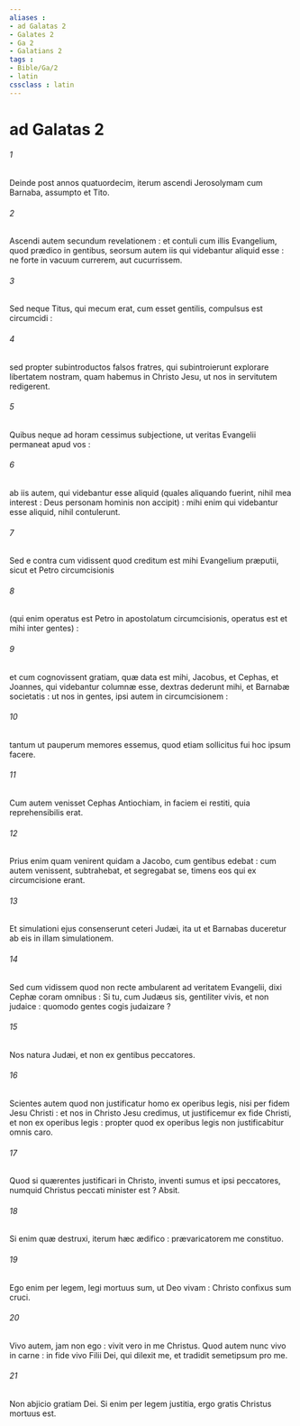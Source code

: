 ```yaml
---
aliases : 
- ad Galatas 2
- Galates 2
- Ga 2
- Galatians 2
tags : 
- Bible/Ga/2
- latin
cssclass : latin
---
```


# ad Galatas 2

###### 1
Deinde post annos quatuordecim, iterum ascendi Jerosolymam cum Barnaba, assumpto et Tito.
###### 2
Ascendi autem secundum revelationem : et contuli cum illis Evangelium, quod prædico in gentibus, seorsum autem iis qui videbantur aliquid esse : ne forte in vacuum currerem, aut cucurrissem.
###### 3
Sed neque Titus, qui mecum erat, cum esset gentilis, compulsus est circumcidi :
###### 4
sed propter subintroductos falsos fratres, qui subintroierunt explorare libertatem nostram, quam habemus in Christo Jesu, ut nos in servitutem redigerent.
###### 5
Quibus neque ad horam cessimus subjectione, ut veritas Evangelii permaneat apud vos :
###### 6
ab iis autem, qui videbantur esse aliquid (quales aliquando fuerint, nihil mea interest : Deus personam hominis non accipit) : mihi enim qui videbantur esse aliquid, nihil contulerunt.
###### 7
Sed e contra cum vidissent quod creditum est mihi Evangelium præputii, sicut et Petro circumcisionis
###### 8
(qui enim operatus est Petro in apostolatum circumcisionis, operatus est et mihi inter gentes) :
###### 9
et cum cognovissent gratiam, quæ data est mihi, Jacobus, et Cephas, et Joannes, qui videbantur columnæ esse, dextras dederunt mihi, et Barnabæ societatis : ut nos in gentes, ipsi autem in circumcisionem :
###### 10
tantum ut pauperum memores essemus, quod etiam sollicitus fui hoc ipsum facere.
###### 11
Cum autem venisset Cephas Antiochiam, in faciem ei restiti, quia reprehensibilis erat.
###### 12
Prius enim quam venirent quidam a Jacobo, cum gentibus edebat : cum autem venissent, subtrahebat, et segregabat se, timens eos qui ex circumcisione erant.
###### 13
Et simulationi ejus consenserunt ceteri Judæi, ita ut et Barnabas duceretur ab eis in illam simulationem.
###### 14
Sed cum vidissem quod non recte ambularent ad veritatem Evangelii, dixi Cephæ coram omnibus : Si tu, cum Judæus sis, gentiliter vivis, et non judaice : quomodo gentes cogis judaizare ?
###### 15
Nos natura Judæi, et non ex gentibus peccatores.
###### 16
Scientes autem quod non justificatur homo ex operibus legis, nisi per fidem Jesu Christi : et nos in Christo Jesu credimus, ut justificemur ex fide Christi, et non ex operibus legis : propter quod ex operibus legis non justificabitur omnis caro.
###### 17
Quod si quærentes justificari in Christo, inventi sumus et ipsi peccatores, numquid Christus peccati minister est ? Absit.
###### 18
Si enim quæ destruxi, iterum hæc ædifico : prævaricatorem me constituo.
###### 19
Ego enim per legem, legi mortuus sum, ut Deo vivam : Christo confixus sum cruci.
###### 20
Vivo autem, jam non ego : vivit vero in me Christus. Quod autem nunc vivo in carne : in fide vivo Filii Dei, qui dilexit me, et tradidit semetipsum pro me.
###### 21
Non abjicio gratiam Dei. Si enim per legem justitia, ergo gratis Christus mortuus est.
